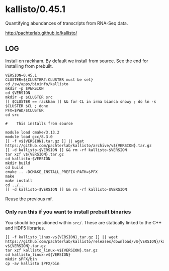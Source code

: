 kallisto/0.45.1
===============

Quantifying abundances of transcripts from RNA-Seq data.

<http://pachterlab.github.io/kallisto/>

LOG
---

Install on rackham.  By default we install from source.  See the end for installing from prebuilt.

    VERSION=0.45.1
    CLUSTER=${CLUSTER?:CLUSTER must be set}
    cd /sw/apps/bioinfo/kallisto
    mkdir -p $VERSION
    cd $VERSION
    mkdir -p $CLUSTER src
    [[ $CLUSTER == rackham ]] && for CL in irma bianca snowy ; do ln -s $CLUSTER $CL ; done
    PFX=$PWD/$CLUSTER
    cd src

    #    This installs from source

    module load cmake/3.13.2
    module load gcc/8.3.0
    [[ -f v${VERSION}.tar.gz ]] || wget https://github.com/pachterlab/kallisto/archive/v${VERSION}.tar.gz
    [[ -d kallisto-$VERSION ]] && rm -rf kallisto-$VERSION
    tar xzf v${VERSION}.tar.gz
    cd kallisto-$VERSION
    mkdir build
    cd build
    cmake .. -DCMAKE_INSTALL_PREFIX:PATH=$PFX
    make
    make install
    cd ../..
    [[ -d kallisto-$VERSION ]] && rm -rf kallisto-$VERSION

Reuse the previous mf.



### Only run this if you want to install prebuilt binaries

You should be positioned within `src/`.  These are statically linked to the C++ and HDF5 libraries.

    [[ -f kallisto_linux-v${VERSION}.tar.gz ]] || wget https://github.com/pachterlab/kallisto/releases/download/v${VERSION}/kallisto_linux-v${VERSION}.tar.gz
    tar xzf kallisto_linux-v${VERSION}.tar.gz 
    cd kallisto_linux-v${VERSION}
    mkdir $PFX/bin
    cp -av kallisto $PFX/bin

